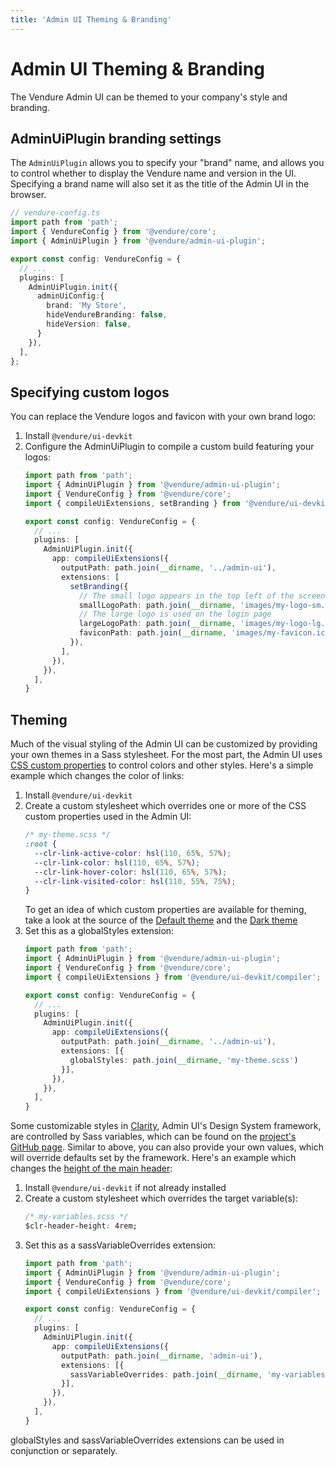 ```yaml
---
title: 'Admin UI Theming & Branding'
---
```


# Admin UI Theming & Branding

The Vendure Admin UI can be themed to your company's style and branding.
    
## AdminUiPlugin branding settings

The `AdminUiPlugin` allows you to specify your "brand" name, and allows you to control whether to display the Vendure name and version in the UI. Specifying a brand name will also set it as the title of the Admin UI in the browser.

```ts
// vendure-config.ts
import path from 'path';
import { VendureConfig } from '@vendure/core';
import { AdminUiPlugin } from '@vendure/admin-ui-plugin';

export const config: VendureConfig = {
  // ...
  plugins: [
    AdminUiPlugin.init({
      adminUiConfig:{
        brand: 'My Store',
        hideVendureBranding: false,
        hideVersion: false,
      }
    }),
  ],
};
```

## Specifying custom logos

You can replace the Vendure logos and favicon with your own brand logo:

1. Install `@vendure/ui-devkit`
2. Configure the AdminUiPlugin to compile a custom build featuring your logos:
    ```ts
    import path from 'path';
    import { AdminUiPlugin } from '@vendure/admin-ui-plugin';
    import { VendureConfig } from '@vendure/core';
    import { compileUiExtensions, setBranding } from '@vendure/ui-devkit/compiler';
    
    export const config: VendureConfig = {
      // ...
      plugins: [
        AdminUiPlugin.init({
          app: compileUiExtensions({
            outputPath: path.join(__dirname, '../admin-ui'),
            extensions: [
              setBranding({
                // The small logo appears in the top left of the screen  
                smallLogoPath: path.join(__dirname, 'images/my-logo-sm.png'),
                // The large logo is used on the login page  
                largeLogoPath: path.join(__dirname, 'images/my-logo-lg.png'),
                faviconPath: path.join(__dirname, 'images/my-favicon.ico'),
              }),
            ],
          }),
        }),
      ],
    }
    ```

## Theming

Much of the visual styling of the Admin UI can be customized by providing your own themes in a Sass stylesheet. For the most part, the Admin UI uses [CSS custom properties](https://developer.mozilla.org/en-US/docs/Web/CSS/--*) to control colors and other styles. Here's a simple example which changes the color of links:

1. Install `@vendure/ui-devkit`
2. Create a custom stylesheet which overrides one or more of the CSS custom properties used in the Admin UI:
    ```css
    /* my-theme.scss */
    :root {
      --clr-link-active-color: hsl(110, 65%, 57%);
      --clr-link-color: hsl(110, 65%, 57%);
      --clr-link-hover-color: hsl(110, 65%, 57%);
      --clr-link-visited-color: hsl(110, 55%, 75%);
    }
    ```
   To get an idea of which custom properties are available for theming, take a look at the source of the [Default theme](https://github.com/vendure-ecommerce/vendure/tree/master/packages/admin-ui/src/lib/static/styles/theme/default.scss) and the [Dark theme](https://github.com/vendure-ecommerce/vendure/tree/master/packages/admin-ui/src/lib/static/styles/theme/dark.scss)
3. Set this as a globalStyles extension:   
    ```ts
    import path from 'path';
    import { AdminUiPlugin } from '@vendure/admin-ui-plugin';
    import { VendureConfig } from '@vendure/core';
    import { compileUiExtensions } from '@vendure/ui-devkit/compiler';
    
    export const config: VendureConfig = {
      // ...
      plugins: [
        AdminUiPlugin.init({
          app: compileUiExtensions({
            outputPath: path.join(__dirname, '../admin-ui'),
            extensions: [{
              globalStyles: path.join(__dirname, 'my-theme.scss')
            }],
          }),
        }),
      ],
    }
    ```

Some customizable styles in [Clarity](https://clarity.design/), Admin UI's Design System framework, are controlled by Sass variables, which can be found on the [project's GitHub page](https://github.com/vmware-clarity/ng-clarity/blob/689a572344149aea90df1676eae04479795754f3/projects/angular/src/utils/_variables.clarity.scss). Similar to above, you can also provide your own values, which will override defaults set by the framework. Here's an example which changes the [height of the main header](https://github.com/vmware-clarity/ng-clarity/blob/689a572344149aea90df1676eae04479795754f3/projects/angular/src/layout/main-container/_variables.header.scss#L10):

1. Install `@vendure/ui-devkit` if not already installed
2. Create a custom stylesheet which overrides the target variable(s):
    ```css
    /* my-variables.scss */
    $clr-header-height: 4rem;
    ```
3. Set this as a sassVariableOverrides extension:
    ```ts
    import path from 'path';
    import { AdminUiPlugin } from '@vendure/admin-ui-plugin';
    import { VendureConfig } from '@vendure/core';
    import { compileUiExtensions } from '@vendure/ui-devkit/compiler';

    export const config: VendureConfig = {
      // ...
      plugins: [
        AdminUiPlugin.init({
          app: compileUiExtensions({
            outputPath: path.join(__dirname, 'admin-ui'),
            extensions: [{
              sassVariableOverrides: path.join(__dirname, 'my-variables.scss')
            }],
          }),
        }),
      ],
    }
    ```

globalStyles and sassVariableOverrides extensions can be used in conjunction or separately.
